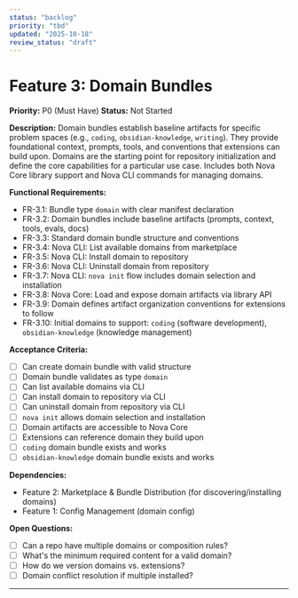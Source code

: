 ```yaml
---
status: "backlog"
priority: "tbd"
updated: "2025-10-18"
review_status: "draft"
---
```


# Feature 3: Domain Bundles
**Priority:** P0 (Must Have)
**Status:** Not Started

**Description:**
Domain bundles establish baseline artifacts for specific problem spaces (e.g., `coding`, `obsidian-knowledge`, `writing`). They provide foundational context, prompts, tools, and conventions that extensions can build upon. Domains are the starting point for repository initialization and define the core capabilities for a particular use case. Includes both Nova Core library support and Nova CLI commands for managing domains.

**Functional Requirements:**
- FR-3.1: Bundle type `domain` with clear manifest declaration
- FR-3.2: Domain bundles include baseline artifacts (prompts, context, tools, evals, docs)
- FR-3.3: Standard domain bundle structure and conventions
- FR-3.4: Nova CLI: List available domains from marketplace
- FR-3.5: Nova CLI: Install domain to repository
- FR-3.6: Nova CLI: Uninstall domain from repository
- FR-3.7: Nova CLI: `nova init` flow includes domain selection and installation
- FR-3.8: Nova Core: Load and expose domain artifacts via library API
- FR-3.9: Domain defines artifact organization conventions for extensions to follow
- FR-3.10: Initial domains to support: `coding` (software development), `obsidian-knowledge` (knowledge management)

**Acceptance Criteria:**
- [ ] Can create domain bundle with valid structure
- [ ] Domain bundle validates as type `domain`
- [ ] Can list available domains via CLI
- [ ] Can install domain to repository via CLI
- [ ] Can uninstall domain from repository via CLI
- [ ] `nova init` allows domain selection and installation
- [ ] Domain artifacts are accessible to Nova Core
- [ ] Extensions can reference domain they build upon
- [ ] `coding` domain bundle exists and works
- [ ] `obsidian-knowledge` domain bundle exists and works

**Dependencies:**
- Feature 2: Marketplace & Bundle Distribution (for discovering/installing domains)
- Feature 1: Config Management (domain config)

**Open Questions:**
- [ ] Can a repo have multiple domains or composition rules?
- [ ] What's the minimum required content for a valid domain?
- [ ] How do we version domains vs. extensions?
- [ ] Domain conflict resolution if multiple installed?

---
